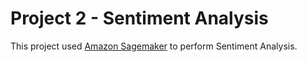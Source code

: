 # Project 2 - Sentiment Analysis

This project used [Amazon Sagemaker](https://aws.amazon.com/sagemaker/) to perform Sentiment Analysis.
